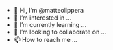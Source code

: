 - 👋 Hi, I’m @matteolippera
- 👀 I’m interested in ...
- 🌱 I’m currently learning ...
- 💞️ I’m looking to collaborate on ...
- 📫 How to reach me ...

<!---
matteolippera/matteolippera is a ✨ special ✨ repository because its `README.md` (this file) appears on your GitHub profile.
You can click the Preview link to take a look at your changes.
--->

